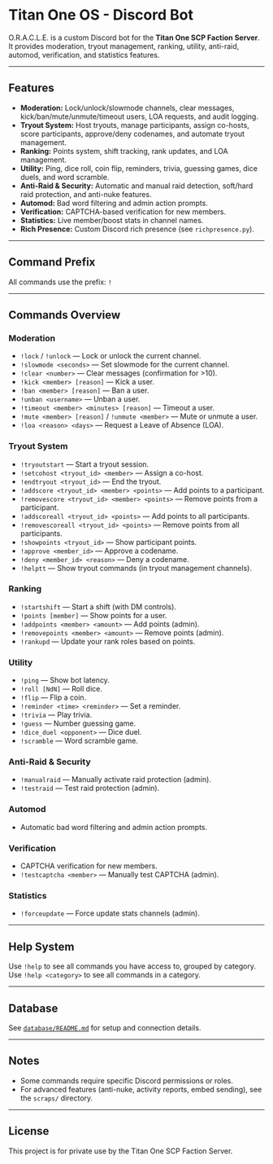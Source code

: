 # Titan One OS - Discord Bot

O.R.A.C.L.E. is a custom Discord bot for the **Titan One SCP Faction Server**. It provides moderation, tryout management, ranking, utility, anti-raid, automod, verification, and statistics features.

---

## Features

- **Moderation:** Lock/unlock/slowmode channels, clear messages, kick/ban/mute/unmute/timeout users, LOA requests, and audit logging.
- **Tryout System:** Host tryouts, manage participants, assign co-hosts, score participants, approve/deny codenames, and automate tryout management.
- **Ranking:** Points system, shift tracking, rank updates, and LOA management.
- **Utility:** Ping, dice roll, coin flip, reminders, trivia, guessing games, dice duels, and word scramble.
- **Anti-Raid & Security:** Automatic and manual raid detection, soft/hard raid protection, and anti-nuke features.
- **Automod:** Bad word filtering and admin action prompts.
- **Verification:** CAPTCHA-based verification for new members.
- **Statistics:** Live member/boost stats in channel names.
- **Rich Presence:** Custom Discord rich presence (see `richpresence.py`).

---

## Command Prefix

All commands use the prefix: `!`

---

## Commands Overview

### Moderation

- `!lock` / `!unlock` — Lock or unlock the current channel.
- `!slowmode <seconds>` — Set slowmode for the current channel.
- `!clear <number>` — Clear messages (confirmation for >10).
- `!kick <member> [reason]` — Kick a user.
- `!ban <member> [reason]` — Ban a user.
- `!unban <username>` — Unban a user.
- `!timeout <member> <minutes> [reason]` — Timeout a user.
- `!mute <member> [reason]` / `!unmute <member>` — Mute or unmute a user.
- `!loa <reason> <days>` — Request a Leave of Absence (LOA).

### Tryout System

- `!tryoutstart` — Start a tryout session.
- `!setcohost <tryout_id> <member>` — Assign a co-host.
- `!endtryout <tryout_id>` — End the tryout.
- `!addscore <tryout_id> <member> <points>` — Add points to a participant.
- `!removescore <tryout_id> <member> <points>` — Remove points from a participant.
- `!addscoreall <tryout_id> <points>` — Add points to all participants.
- `!removescoreall <tryout_id> <points>` — Remove points from all participants.
- `!showpoints <tryout_id>` — Show participant points.
- `!approve <member_id>` — Approve a codename.
- `!deny <member_id> <reason>` — Deny a codename.
- `!helptt` — Show tryout commands (in tryout management channels).

### Ranking

- `!startshift` — Start a shift (with DM controls).
- `!points [member]` — Show points for a user.
- `!addpoints <member> <amount>` — Add points (admin).
- `!removepoints <member> <amount>` — Remove points (admin).
- `!rankupd` — Update your rank roles based on points.

### Utility

- `!ping` — Show bot latency.
- `!roll [NdN]` — Roll dice.
- `!flip` — Flip a coin.
- `!reminder <time> <reminder>` — Set a reminder.
- `!trivia` — Play trivia.
- `!guess` — Number guessing game.
- `!dice_duel <opponent>` — Dice duel.
- `!scramble` — Word scramble game.

### Anti-Raid & Security

- `!manualraid` — Manually activate raid protection (admin).
- `!testraid` — Test raid protection (admin).

### Automod

- Automatic bad word filtering and admin action prompts.

### Verification

- CAPTCHA verification for new members.
- `!testcaptcha <member>` — Manually test CAPTCHA (admin).

### Statistics

- `!forceupdate` — Force update stats channels (admin).

---

## Help System

Use `!help` to see all commands you have access to, grouped by category.  
Use `!help <category>` to see all commands in a category.  

---

## Database

See [`database/README.md`](database/README.md) for setup and connection details.

---

## Notes

- Some commands require specific Discord permissions or roles.
- For advanced features (anti-nuke, activity reports, embed sending), see the `scraps/` directory.

---

## License

This project is for private use by the Titan One SCP Faction Server.
